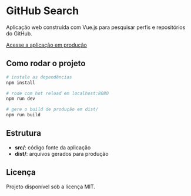 # GitHub Search

Aplicação web construída com Vue.js para pesquisar perfis e repositórios do GitHub.

[Acesse a aplicação em produção](https://github-search-ebon-ten.vercel.app/)

## Como rodar o projeto

```bash
# instale as dependências
npm install

# rode com hot reload em localhost:8080
npm run dev

# gere o build de produção em dist/
npm run build
```

## Estrutura
- **src/**: código fonte da aplicação
- **dist/**: arquivos gerados para produção

## Licença
Projeto disponível sob a licença MIT.

